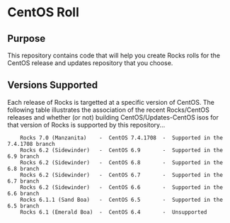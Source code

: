 # CentOS Roll

## Purpose

This repository contains code that will help you create Rocks rolls for the
CentOS release and updates repository that you choose.

## Versions Supported

Each release of Rocks is targetted at a specific version of CentOS. The 
following table illustrates the association of the recent Rocks/CentOS 
releases and whether (or not) building CentOS/Updates-CentOS isos for that 
version of Rocks is supported by this repository...

```
    Rocks 7.0 (Manzanita)    -  CentOS 7.4.1708  -  Supported in the 7.4.1708 branch
    Rocks 6.2 (Sidewinder)   -  CentOS 6.9       -  Supported in the 6.9 branch
    Rocks 6.2 (Sidewinder)   -  CentOS 6.8       -  Supported in the 6.8 branch
    Rocks 6.2 (Sidewinder)   -  CentOS 6.7       -  Supported in the 6.7 branch
    Rocks 6.2 (Sidewinder)   -  CentOS 6.6       -  Supported in the 6.6 branch
    Rocks 6.1.1 (Sand Boa)   -  CentOS 6.5       -  Supported in the 6.5 branch
    Rocks 6.1 (Emerald Boa)  -  CentOS 6.4       -  Unsupported
```

